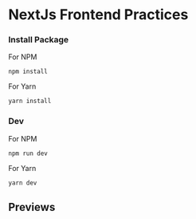 # NextJs Frontend Practices

### Install Package 

For NPM 

    npm install
    
For Yarn

    yarn install
    
### Dev

For NPM

    npm run dev
    
For Yarn 

    yarn dev
## Previews
